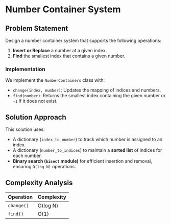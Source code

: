 # Number Container System

## Problem Statement
Design a number container system that supports the following operations:

1. **Insert or Replace** a number at a given index.
2. **Find** the smallest index that contains a given number.

### **Implementation**
We implement the `NumberContainers` class with:
- `change(index, number)`: Updates the mapping of indices and numbers.
- `find(number)`: Returns the smallest index containing the given number or `-1` if it does not exist.

## **Solution Approach**
This solution uses:
- A dictionary (`index_to_number`) to track which number is assigned to an index.
- A dictionary (`number_to_indices`) to maintain a **sorted list** of indices for each number.
- **Binary search (`bisect` module)** for efficient insertion and removal, ensuring `O(log N)` operations.

## **Complexity Analysis**
| Operation       | Complexity |
|----------------|------------|
| `change()`     | O(log N)   |
| `find()`       | O(1)       |


           

